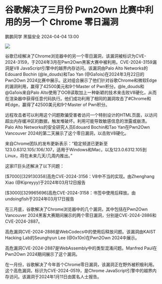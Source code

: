 #  谷歌解决了三月份 Pwn2Own 比赛中利用的另一个 Chrome 零日漏洞   
鹏鹏同学  黑猫安全   2024-04-04 13:00  
  
![](https://mmbiz.qpic.cn/sz_mmbiz_png/8dBEfDPEce91msiaK4yu85KZzM2b6EnjY39lBz9SHXzNa1I8icBAaUGImMnWjC2DE6XHfq0BdmUSkfwqZMtsdJSw/640?wx_fmt=png&from=appmsg "")  
  
谷歌已经解决了Chrome浏览器中的另一个零日漏洞，该漏洞被标识为CVE-2024-3159，于2024年3月在Pwn2Own黑客大赛中被利用。CVE-2024-3159漏洞是V8 JavaScript引擎中的越界内存访问。该漏洞由Palo Alto Networks的Edouard Bochin (@le_douds)和Tao Yan (@Ga1ois)在2024年3月22日的Pwn2Own 2024比赛中展示。这对组合展示了他们针对谷歌Chrome和微软Edge的漏洞利用，赢得了42500美元和9个Master of Pwn积分。@le_douds和@Ga1ois来自Palo Alto使用了OOB读取加上一种新颖的技术来击败V8硬化，从而在渲染器中获得任意代码执行。他们成功利用了相同的漏洞攻击了#Chrome和#Edge，赢得了42500美元和9个Master of Pwn积分。  
  
远程攻击者可以利用这个问题欺骗受害者访问一个特别设计的HTML页面，以访问超出内存缓冲区的数据，触发堆破坏。利用可能导致敏感信息的泄露或崩溃。Palo Alto Networks的安全研究人员Edouard Bochin和Tao Yan在Pwn2Own Vancouver 2024的第二天展示了这个零日漏洞，以击败V8硬化。  
  
来自Chrome团队的发布更新表示：“稳定频道已更新至123.0.6312.105/.106/.107，适用于Windows和Mac，以及123.0.6312.105到Linux，将在未来几天/几周内推出。”  
  
这家IT巨头还解决了以下问题：  
  
[$7000][329130358]高危CVE-2024-3156：V8中不当的实现。由Zhenghang Xiao (@Kipreyyy)于2024年03月12日报告  
  
[$3000][329965696]高危CVE-2024-3158：书签中使用后释放。由undoingfish于2024年03月17日报告  
  
在三月底，谷歌解决了Chrome浏览器中的几个漏洞，其中包括在Pwn2Own Vancouver 2024黑客大赛期间展示的两个零日漏洞，分别是CVE-2024-2886和CVE-2024-2887。  
  
高危漏洞CVE-2024-2886是WebCodecs中的使用后释放问题。该漏洞由KAIST Hacking Lab的Seunghyun Lee (@0x10n)在Pwn2Own 2024中展示。  
  
高危漏洞CVE-2024-2887是WebAssembly中的类型混淆问题。Manfred Paul在Pwn2Own 2024期间展示了这个漏洞。  
  
在一月份，谷歌解决了今年首个Chrome零日漏洞，该漏洞正在野外被积极利用。这个高危漏洞，标识为CVE-2024-0519，是Chrome JavaScript引擎中的越界内存访问。该漏洞于2024年1月11日由匿名人士报告。  
  
  
